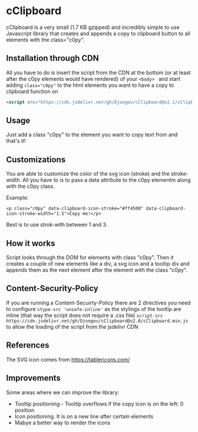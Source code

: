 # cClipboard
cClipboard is a very small (1.7 KB gzipped) and incredibly simple to use Javascript library that creates and appends a copy to clipboard button to all elements with the class="c0py".

## Installation through CDN

All you have to do is insert the script from the CDN at the bottom (or at least after the c0py elements would have rendered) of your ```<body> ``` and start adding ```class="c0py"``` to the html elements you want to have a copy to clipboard function on

```html
<script src="https://cdn.jsdelivr.net/gh/Djongov/cClipboard@v2.1/cClipboard.min.js"></script>
```
## Usage
Just add a class "c0py" to the element you want to copy text from and that's it!

## Customizations
You are able to customize the color of the svg icon (stroke) and the stroke-width. All you have to is to pass a data attribute to the c0py elementm along with the c0py class.

Example:

```<p class="c0py" data-clipboard-icon-stroke="#ff4500" data-clipboard-icon-stroke-width="1.5">Copy me!</p> ```

Best is to use strok-with between 1 and 3.

## How it works
Script looks through the DOM for elements with class "c0py". Then it creates a couple of new elements like a div, a svg icon and a tooltip div and appends them as the next element after the element with the class "c0py".

## Content-Security-Policy
If you are running a Content-Secuirty-Policy there are 2 directives you need to configure
```stype-src 'unsafe-inline'``` as the stylings of the tooltip are inline (that way the script does not require a .css file)
```script-src https://cdn.jsdelivr.net/gh/Djongov/cClipboard@v2.0/cClipboard.min.js``` to allow the loading of the script from the jsdelivr CDN

## References
The SVG icon comes from https://tablericons.com/

## Improvements
Some areas where we can improve the library:
- Tooltip positioning - Tooltip overflows if the copy icon is on the left: 0 position
- Icon positioning. It is on a new line after certain elements 
- Mabye a better way to render the icons
